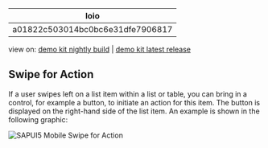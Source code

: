 <!-- loioa01822c503014bc0bc6e31dfe7906817 -->

| loio |
| -----|
| a01822c503014bc0bc6e31dfe7906817 |

<div id="loio">

view on: [demo kit nightly build](https://openui5nightly.hana.ondemand.com/#/topic/a01822c503014bc0bc6e31dfe7906817) | [demo kit latest release](https://openui5.hana.ondemand.com/#/topic/a01822c503014bc0bc6e31dfe7906817)</div>

## Swipe for Action

If a user swipes left on a list item within a list or table, you can bring in a control, for example a button, to initiate an action for this item. The button is displayed on the right-hand side of the list item. An example is shown in the following graphic:

 ![SAPUI5 Mobile Swipe for Action](loio57908540c76d493298e09ee5bc9ca877_LowRes.png) 

